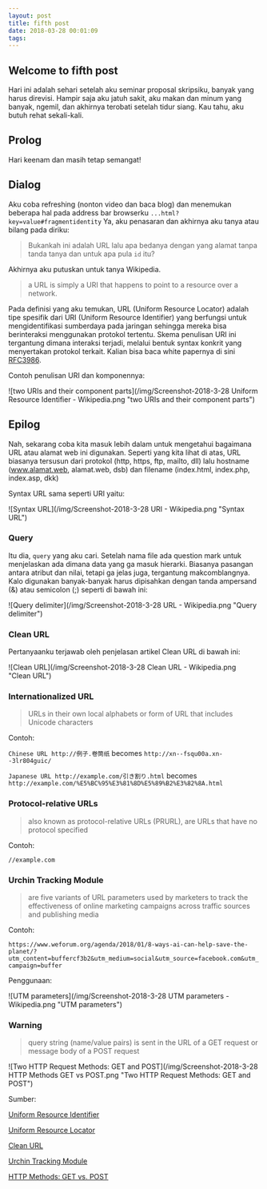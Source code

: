 ```yaml
---
layout: post
title: fifth post
date: 2018-03-28 00:01:09
tags:
---
```


## Welcome to fifth post

Hari ini adalah sehari setelah aku seminar proposal skripsiku, banyak yang harus direvisi. Hampir saja aku jatuh sakit, aku makan dan minum yang banyak, ngemil, dan akhirnya terobati setelah tidur siang. Kau tahu, aku butuh rehat sekali-kali.

## Prolog

Hari keenam dan masih tetap semangat!

## Dialog

Aku coba refreshing (nonton video dan baca blog) dan menemukan beberapa hal pada address bar browserku `...html?key=value#fragmentidentity` Ya, aku penasaran dan akhirnya aku tanya atau bilang pada diriku:
> Bukankah ini adalah URL lalu apa bedanya dengan yang alamat tanpa tanda tanya dan untuk apa pula `id` itu?

Akhirnya aku putuskan untuk tanya Wikipedia.

> a URL is simply a URI that happens to point to a resource over a network.

Pada definisi yang aku temukan, URL (Uniform Resource Locator) adalah tipe spesifik dari URI (Uniform Resource Identifier) yang berfungsi untuk mengidentifikasi sumberdaya pada jaringan sehingga mereka bisa berinteraksi menggunakan protokol tertentu. Skema penulisan URI ini tergantung dimana interaksi terjadi, melalui bentuk syntax konkrit yang menyertakan protokol terkait. Kalian bisa baca white papernya di sini [RFC3986](https://tools.ietf.org/pdf/rfc3986.pdf).

Contoh penulisan URI dan komponennya:

![two URIs and their component parts](/img/Screenshot-2018-3-28 Uniform Resource Identifier - Wikipedia.png "two URIs and their component parts")

## Epilog

Nah, sekarang coba kita masuk lebih dalam untuk mengetahui bagaimana URL atau alamat web ini digunakan. Seperti yang kita lihat di atas, URL biasanya tersusun dari protokol (http, https, ftp, mailto, dll) lalu hostname (www.alamat.web, alamat.web, dsb) dan filename (index.html, index.php, index.asp, dkk)

Syntax URL sama seperti URI yaitu:

![Syntax URL](/img/Screenshot-2018-3-28 URI - Wikipedia.png "Syntax URL")

### Query

Itu dia, `query` yang aku cari. Setelah nama file ada question mark untuk menjelaskan ada dimana data yang ga masuk hierarki. Biasanya pasangan antara atribut dan nilai, tetapi ga jelas juga, tergantung makcomblangnya. Kalo digunakan banyak-banyak harus dipisahkan dengan tanda ampersand (&) atau semicolon (;) seperti di bawah ini:

![Query delimiter](/img/Screenshot-2018-3-28 URL - Wikipedia.png "Query delimiter")

### Clean URL

Pertanyaanku terjawab oleh penjelasan artikel Clean URL di bawah ini:

![Clean URL](/img/Screenshot-2018-3-28 Clean URL - Wikipedia.png "Clean URL")

### Internationalized URL

> URLs in their own local alphabets or  form of URL that includes Unicode characters

Contoh:

`Chinese URL http://例子.卷筒纸` becomes `http://xn--fsqu00a.xn--3lr804guic/`

`Japanese URL http://example.com/引き割り.html` becomes `http://example.com/%E5%BC%95%E3%81%8D%E5%89%B2%E3%82%8A.html`

### Protocol-relative URLs

> also known as protocol-relative URLs (PRURL), are URLs that have no protocol specified

Contoh:

`//example.com`

### Urchin Tracking Module

> are five variants of URL parameters used by marketers to track the effectiveness of online marketing campaigns across traffic sources and publishing media

Contoh:

`https://www.weforum.org/agenda/2018/01/8-ways-ai-can-help-save-the-planet/?utm_content=buffercf3b2&utm_medium=social&utm_source=facebook.com&utm_campaign=buffer`

Penggunaan:

![UTM parameters](/img/Screenshot-2018-3-28 UTM parameters - Wikipedia.png "UTM parameters")

### Warning

> query string (name/value pairs) is sent in the URL of a GET request or message body of a POST request

![Two HTTP Request Methods: GET and POST](/img/Screenshot-2018-3-28 HTTP Methods GET vs POST.png "Two HTTP Request Methods: GET and POST")

Sumber:

[Uniform Resource Identifier](https://en.wikipedia.org/wiki/Uniform_Resource_Identifier)

[Uniform Resource Locator](https://en.wikipedia.org/wiki/URL)

[Clean URL](https://en.wikipedia.org/wiki/Clean_URL)

[Urchin Tracking Module](https://en.wikipedia.org/wiki/UTM_parameters)

[HTTP Methods: GET vs. POST](https://www.w3schools.com/tags/ref_httpmethods.asp "HTTP Methods: GET vs. POST")